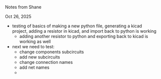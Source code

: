 Notes from Shane

Oct 26, 2025
- testing of basics of making a new python file, generating a kicad project, adding a resistor in kicad, and import back to python is working
    - adding another resistor to python and exporting back to kicad is working as well
- next we need to test:
  - change components subcircuits
  - add new subcircuits
  - change connection names
  - add net names
  -

